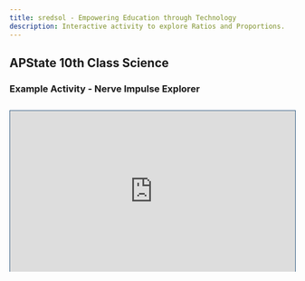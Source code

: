 ```yaml
---
title: sredsol - Empowering Education through Technology
description: Interactive activity to explore Ratios and Proportions.
---
```


## APState 10th Class Science

### Example Activity - Nerve Impulse Explorer

<div style="margin-top:2em; margin-bottom:2em;">
    <iframe id="embedded-human"
    src="https://human.biodigital.com/widget/?be=2dtl&amp;ui-anatomy-descriptions=true&amp;ui-anatomy-pronunciations=true&amp;ui-anatomy-labels=true&amp;ui-audio=true&amp;ui-chapter-list=false&amp;ui-fullscreen=true&amp;ui-help=true&amp;ui-info=true&amp;ui-label-list=true&amp;ui-layers=true&amp;ui-loader=circle&amp;ui-media-controls=full&amp;ui-menu=true&amp;ui-nav=true&amp;ui-search=true&amp;ui-tools=true&amp;ui-tutorial=false&amp;ui-undo=true&amp;ui-whiteboard=true&amp;initial.none=true&amp;disable-scroll=false&amp;dk=edac91d2443ff104ab74174b3047b00937a21960&amp;uaid=4qhmS"
    style="aspect-ratio: 16 / 9; width: 100%; margin-left: auto; margin-right: auto; border: 1px solid rgb(55, 96, 133);"></iframe>
</div>
